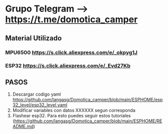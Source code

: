 # Grupo Telegram --> https://t.me/domotica_camper

 

## Material Utilizado

### MPU6500 https://s.click.aliexpress.com/e/_okpyg1J

### ESP32 https://s.click.aliexpress.com/e/_Evd27Kb


## PASOS

1. Descargar codigo yaml https://github.com/langasg/Domotica_camper/blob/main/ESPHOME/esp32_level/esp32_level.yaml
2. Modificar variables con datos XXXXXX segun corresponda
3. Flashear esp32. Para esto puedes seguir estos tutoriales (https://github.com/langasg/Domotica_camper/blob/main/ESPHOME/README.md)
